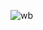 ![wb](https://upload.wikimedia.org/wikipedia/commons/thumb/0/00/William_Blake_by_Thomas_Phillips.jpg/220px-William_Blake_by_Thomas_Phillips.jpg)
